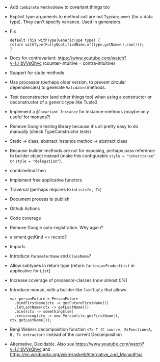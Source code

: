 * Add `combinatorMethodName` to covariant things too
* Explicit type arguments to method call are not `TypeArgument` (for a data type). They can't specify variance. Used in generators.
* Fix
  ```
  default This withType(GenericType type) {
  return withType(FullyQualifiedName.of(type.getName().raw()));
  }
  ```
* Docs for contravariant: https://www.youtube.com/watch?v=IJ_bVVsQhvc (counter-intuitive = contra-intuitive)
* Support for static methods
* Use processor (perhaps older version, to prevent circular dependencies) to generate `Validated` methods.
* Test deconstructor (and other things too) when using a constructor or deconstructor of a generic type like Tuple3.
* Implement a `@Covariant.Instance` for instance-methods (maybe only useful for monads?)
* Remove Google testing library because it's all pretty easy to do manually (check TypeConstructor tests)
* Static -> class, abstract instance method -> abstract class
* Because builder-methods are not for exposing, perhaps pass reference to builder object instead (make this configurable `style = "inheritance"` or `style = "delegation"`).
* combineAndThen
* Implement free applicative functors
* Traversal (perhaps requires `Hkt<List<?>, T>`)
* Document process to publish
* Github Actions
* Code coverage
* Remove Google auto-registration. Why again?
* element.getKind == record?
* Imports
* Introduce `ParameterName` and `ClassName`?
* Allow subtypes in return type (return `CartesianProductList` in applicative for `List`)
* Increase coverage of processor-classes (now almost 0%)
* Introduce monad, with a builder like `FastTuple` that allows:
    
    ```
    var personFuture = PersonFuture
      .bindFirstName(ctx -> getFutureFirstName())
      .letLastName(ctx -> getLastName())
      .bind(ctx -> somethingElse)
      .returning(ctx -> new Person(ctx.getFirstName(), ctx.getLastName());
    ```
* Benji Webers decomposition function `<T> T (C source, BiFunction<A, B, T> extractor)` instead of the current Decomposition
* Alternative, Decidable. Also see https://www.youtube.com/watch?v=IJ_bVVsQhvc and https://en.wikibooks.org/wiki/Haskell/Alternative_and_MonadPlus
